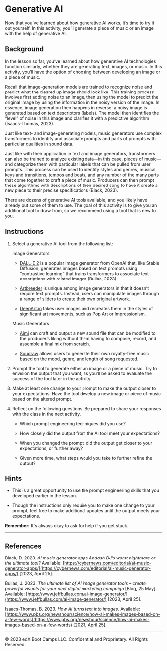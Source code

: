 # Generative AI

Now that you’ve learned about how generative AI works, it’s time to try it out yourself. In this activity, you’ll generate a piece of music or an image with the help of generative AI.

## Background

In the lesson so far, you’ve learned about how generative AI technologies function similarly, whether they are generating text, images, or music. In this activity, you’ll have the option of choosing between developing an image or a piece of music.

Recall that image-generation models are trained to recognize noise and predict what the cleared up image should look like. This training process involves first adding noise to an image, then using the model to predict the original image by using the information in the noisy version of the image. In essence, image generation then happens in reverse: a noisy image is generated based on text descriptors (labels). The model then identifies the “level” of noise in this image and clarifies it with a predictive algorithm (Isaacs-Thomas, 2023).

Just like text- and image-generating models, music generators use complex transformers to identify and associate prompts and parts of prompts with particular qualities in sound data.

Just like with their application in text and image generators, transformers can also be trained to analyze existing data&mdash;in this case, pieces of music&mdash;and categorize them with particular labels that can be pulled from user prompts. This process can be used to identify styles and genres, musical keys and transitions, tempos and beats, and any number of the many parts that come together to craft a piece of music. Producers can then prompt these algorithms with descriptions of their desired song to have it create a new piece to their precise specifications (Black, 2023).

There are dozens of generative AI tools available, and you likely have already put some of them to use. The goal of this activity is to give you an additional tool to draw from, so we recommend using a tool that is new to you.

## Instructions

1. Select a generative AI tool from the following list:

     Image Generators

    * [DALL-E 2](https://openai.com/product/dall-e-2) is a popular image generator from OpenAI that, like Stable Diffusion, generates images based on text prompts using “contrastive learning” that trains transformers to associate text descriptions with related images (Bullas, 2023).

    * [Artbreeder](https://www.artbreeder.com/) is unique among image generators in that it doesn’t require text prompts. Instead, users can manipulate images through a range of sliders to create their own original artwork.

    * [DeepArt.io](https://creativitywith.ai/deepartio/) takes user images and recreates them in the styles of significant art movements, such as Pop Art or Impressionism.

     Music Generators

    * [Aimi](https://www.aimi.fm/) can craft and output a new sound file that can be modified to the producer’s liking without them having to compose, record, and assemble a final mix from scratch.

    * [Soudraw](https://soundraw.io/) allows users to generate their own royalty-free music based on the mood, genre, and length of song requested.

2. Prompt the tool to generate either an image or a piece of music. Try to envision the output that you want, as you’ll be asked to evaluate the success of the tool later in the activity.

3. Make at least one change to your prompt to make the output closer to your expectations. Have the tool develop a new image or piece of music based on the altered prompt.

4. Reflect on the following questions. Be prepared to share your responses with the class in the next activity.

    * Which prompt engineering techniques did you use?

    * How closely did the output from the AI tool meet your expectations?

    * When you changed the prompt, did the output get closer to your expectations, or further away?

    * Given more time, what steps would you take to further refine the output?

## Hints

* This is a great opportunity to use the prompt engineering skills that you developed earlier in the lesson.

* Though the instructions only require you to make one change to your prompt, feel free to make additional updates until the output meets your expectations.

**Remember:** It's always okay to ask for help if you get stuck.

---

## References

Black, D. 2023. *AI music generator apps &ndash DJ’s worst nightmare or the ultimate tool?* Available: [https://cybernews.com/editorial/ai-music-generator-apps/](https://cybernews.com/editorial/ai-music-generator-apps/) [2023, April 25].

Bullas, J. 2023. *The ultimate list of AI image generator tools &ndash; create powerful visuals for your next digital marketing campaign* [Blog, 25 May]. Available: [https://www.jeffbullas.com/ai-image-generator/](https://www.jeffbullas.com/ai-image-generator/) [2023, April 25].

Isaacs-Thomas, B. 2023. *How AI turns text into images*. Available: [https://www.pbs.org/newshour/science/how-ai-makes-images-based-on-a-few-words](https://www.pbs.org/newshour/science/how-ai-makes-images-based-on-a-few-words) [2023, April 25].

---

© 2023 edX Boot Camps LLC. Confidential and Proprietary. All Rights Reserved.

